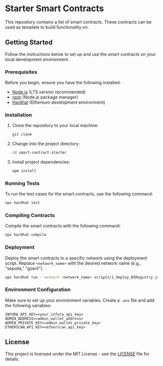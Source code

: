 # Starter Smart Contracts

This repository contains a list of smart contracts. These contracts can be used as template to build functionality on.

## Getting Started

Follow the instructions below to set up and use the smart contracts on your local development environment.

### Prerequisites

Before you begin, ensure you have the following installed:

- [Node.js](https://nodejs.org/) (LTS version recommended)
- [npm](https://www.npmjs.com/) (Node.js package manager)
- [Hardhat](https://hardhat.org/) (Ethereum development environment)

### Installation

1. Clone the repository to your local machine:

   ```bash
   git clone 
   ```

2. Change into the project directory:

   ```bash
   cd smart-contract-starter
   ```

3. Install project dependencies:

   ```bash
   npm install
   ```

### Running Tests

To run the test cases for the smart contracts, use the following command:

```bash
npx hardhat test
```

### Compiling Contracts

Compile the smart contracts with the following command:

```bash
npx hardhat compile
```

### Deployment

Deploy the smart contracts to a specific network using the deployment script. Replace `<network_name>` with the desired network name (e.g., "sepolia," "goerli").

```bash
npx hardhat run --network <network_name> scripts/1_deploy_BIRegistry.js
```

### Environment Configuration

Make sure to set up your environment variables. Create a `.env` file and add the following variables:

```
INFURA_API_KEY=<your_infura_api_key>
ADMIN_ADDRESS=<admin_wallet_address>
ADMIN_PRIVATE_KEY=<admin_wallet_private_key>
ETHERSCAN_API_KEY=<etherscan_api_key>
```

## License

This project is licensed under the MIT License - see the [LICENSE](LICENSE) file for details.

